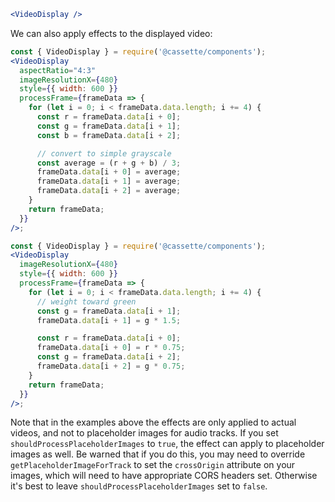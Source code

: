 ```jsx
<VideoDisplay />
```

We can also apply effects to the displayed video:

```jsx
const { VideoDisplay } = require('@cassette/components');
<VideoDisplay
  aspectRatio="4:3"
  imageResolutionX={480}
  style={{ width: 600 }}
  processFrame={frameData => {
    for (let i = 0; i < frameData.data.length; i += 4) {
      const r = frameData.data[i + 0];
      const g = frameData.data[i + 1];
      const b = frameData.data[i + 2];

      // convert to simple grayscale
      const average = (r + g + b) / 3;
      frameData.data[i + 0] = average;
      frameData.data[i + 1] = average;
      frameData.data[i + 2] = average;
    }
    return frameData;
  }}
/>;
```

```jsx
const { VideoDisplay } = require('@cassette/components');
<VideoDisplay
  imageResolutionX={480}
  style={{ width: 600 }}
  processFrame={frameData => {
    for (let i = 0; i < frameData.data.length; i += 4) {
      // weight toward green
      const g = frameData.data[i + 1];
      frameData.data[i + 1] = g * 1.5;

      const r = frameData.data[i + 0];
      frameData.data[i + 0] = r * 0.75;
      const g = frameData.data[i + 2];
      frameData.data[i + 2] = g * 0.75;
    }
    return frameData;
  }}
/>;
```

Note that in the examples above the effects are only applied to actual videos, and not to placeholder images for audio tracks. If you set `shouldProcessPlaceholderImages` to `true`, the effect can apply to placeholder images as well. Be warned that if you do this, you may need to override `getPlaceholderImageForTrack` to set the `crossOrigin` attribute on your images, which will need to have appropriate CORS headers set. Otherwise it's best to leave `shouldProcessPlaceholderImages` set to `false`.
